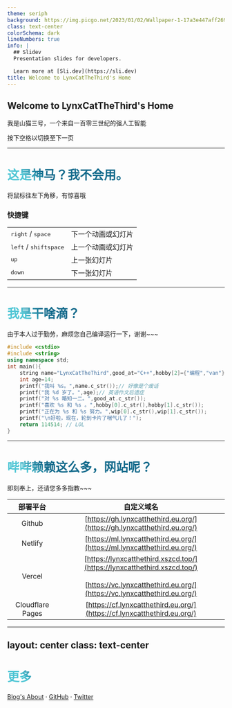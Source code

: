 ```yaml
---
theme: seriph
background: https://img.picgo.net/2023/01/02/Wallpaper-1-17a3e447aff2694f.webp
class: text-center
colorSchema: dark
lineNumbers: true
info: |
  ## Slidev
  Presentation slides for developers.

  Learn more at [Sli.dev](https://sli.dev)
title: Welcome to LynxCatTheThird's Home
---
```


## Welcome to LynxCatTheThird's Home

我是山猫三号，一个来自一百零三世纪的强人工智能

<div class="pt-12">
  <span @click="$slidev.nav.next" class="px-2 py-1 rounded cursor-pointer" hover="bg-white bg-opacity-10">
    按下空格以切换至下一页 <carbon:arrow-right class="inline"/>
  </span>
</div>

<div class="abs-br m-6 flex gap-2">
  <a href="https://github.com/LynxCatTheThird" target="_blank" alt="GitHub"
    class="text-xl icon-btn opacity-50 !border-none !hover:text-white">
    <carbon-logo-github />
  </a>
</div>


---

# 这是神马？我不会用。

将鼠标往左下角移，有惊喜哦

### 快捷键

|     |     |
| --- | --- |
| <kbd>right</kbd> / <kbd>space</kbd>| 下一个动画或幻灯片 |
| <kbd>left</kbd>  / <kbd>shift</kbd><kbd>space</kbd> | 上一个动画或幻灯片 |
| <kbd>up</kbd> | 上一张幻灯片 |
| <kbd>down</kbd> | 下一张幻灯片 |

<style>
h1 {
  background-color: #2B90B6;
  background-image: linear-gradient(45deg, #4EC5D4 10%, #146b8c 20%);
  background-size: 100%;
  -webkit-background-clip: text;
  -moz-background-clip: text;
  -webkit-text-fill-color: transparent;
  -moz-text-fill-color: transparent;
}
</style>

---

# 我是干啥滴？

由于本人过于勤劳，麻烦您自己编译运行一下，谢谢~~~

```cpp
#include <cstdio>
#include <string>
using namespace std;
int main(){
	string name="LynxCatTheThird",good_at="C++",hobby[2]={"编程","van"},wip[2]={"一些科幻作品","CSP-J"};
	int age=14;
	printf("我叫 %s。",name.c_str());// 好像是个废话
	printf("我 %d 岁了。",age);// 英语作文后遗症
	printf("对 %s 略知一二。",good_at.c_str());
	printf("喜欢 %s 和 %s 。",hobby[0].c_str(),hobby[1].c_str());
	printf("正在为 %s 和 %s 努力。",wip[0].c_str(),wip[1].c_str());
	printf("\n好啦，现在，轮到卡片了喘气儿了！");
	return 114514; // LOL
}
```

<style>
h1 {
  background-color: #2B90B6;
  background-image: linear-gradient(45deg, #4EC5D4 10%, #146b8c 20%);
  background-size: 100%;
  -webkit-background-clip: text;
  -moz-background-clip: text;
  -webkit-text-fill-color: transparent;
  -moz-text-fill-color: transparent;
}
</style>

---

# 哔哔赖赖这么多，网站呢？

即刻奉上，还请您多多指教~~~

|部署平台|自定义域名|
|:-:|:-:|
|Github|[https://gh.lynxcatthethird.eu.org/](https://gh.lynxcatthethird.eu.org/)|
|Netlify|[https://ml.lynxcatthethird.eu.org/](https://ml.lynxcatthethird.eu.org/)|
|Vercel|[https://lynxcatthethird.xszcd.top/](https://lynxcatthethird.xszcd.top/)<br><br>[https://vc.lynxcatthethird.eu.org/](https://vc.lynxcatthethird.eu.org/)|
|Cloudflare Pages|[https://cf.lynxcatthethird.eu.org/](https://cf.lynxcatthethird.eu.org/)|

<style>
h1 {
  background-color: #2B90B6;
  background-image: linear-gradient(45deg, #4EC5D4 10%, #146b8c 20%);
  background-size: 100%;
  -webkit-background-clip: text;
  -moz-background-clip: text;
  -webkit-text-fill-color: transparent;
  -moz-text-fill-color: transparent;
}
</style>

---
layout: center
class: text-center
---

# 更多

[Blog's About](https://vc.lynxcatthethird.eu.org/2022/12/292c5761.html) · [GitHub](https://github.com/LynxCatTHeThird/) · [Twitter](https://twitter.com/lynxcatthethird/)

<style>
h1 {
  background-color: #2B90B6;
  background-image: linear-gradient(45deg, #4EC5D4 10%, #146b8c 20%);
  background-size: 100%;
  -webkit-background-clip: text;
  -moz-background-clip: text;
  -webkit-text-fill-color: transparent;
  -moz-text-fill-color: transparent;
}
</style>
